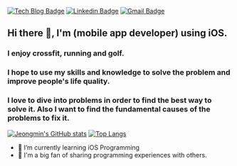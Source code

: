 [![Tech Blog Badge](http://img.shields.io/badge/-Tech%20blog-black?style=flat-square&logo=github&link=https://chris-kim.tistory.com)](https://chris-kim.tistory.com) [![Linkedin Badge](https://img.shields.io/badge/-LinkedIn-blue?style=flat-square&logo=Linkedin&logoColor=white&link=www.linkedin.com/in/jeongmin-kim-softwareengineer)](www.linkedin.com/in/jeongmin-kim-softwareengineer) [![Gmail Badge](https://img.shields.io/badge/Gmail-d14836?style=flat-square&logo=Gmail&logoColor=white&link=mailto:kimjm9481@gmail.com)](mailto:kimjm9481@gmail.com)

## Hi there 👋, I'm **(mobile app developer)** using iOS.
### I enjoy crossfit, running and golf.
### I hope to use my skills and knowledge to solve the problem and improve people's life quality.

### I love to dive into problems in order to find the best way to solve it. Also I want to find the fundamental causes of the problems to fix it.






[![Jeongmin's GitHub stats](https://github-readme-stats.vercel.app/api?username=kimjm010)](https://github.com/kimjm010/github-readme-stats)
[![Top Langs](https://github-readme-stats.vercel.app/api/top-langs/?username=kimjm010)](https://github.com/anuraghazra/github-readme-stats)


- 🌱 I’m currently learning iOS Programming
- 👯 I'm a big fan of sharing programming experiences with others.




